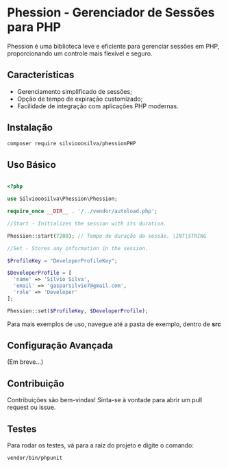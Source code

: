 # Phession - Gerenciador de Sessões para PHP

Phession é uma biblioteca leve e eficiente para gerenciar sessões em PHP, proporcionando um controle mais flexível e seguro.

## Características

- Gerenciamento simplificado de sessões;
- Opção de tempo de expiração customizado;
- Facilidade de integração com aplicações PHP modernas.

## Instalação

```sh
composer require silviooosilva/phessionPHP
```

## Uso Básico

```php

<?php

use Silviooosilva\Phession\Phession;

require_once __DIR__ . '/../vendor/autoload.php';

//Start - Initializes the session with its duration.

Phession::start(7200); // Tempo de duração da sessão. |INT|STRING

//Set - Stores any information in the session.

$ProfileKey = "DeveloperProfileKey";

$DeveloperProfile = [
  'name' => 'Sílvio Silva',
  'email' => 'gasparsilvio7@gmail.com',
  'role' => 'Developer'
];

Phession::set($ProfileKey, $DeveloperProfile);

```

Para mais exemplos de uso, navegue até a pasta de exemplo, dentro de **src**

## Configuração Avançada

(Em breve...)

## Contribuição

Contribuições são bem-vindas! Sinta-se à vontade para abrir um pull request ou issue.

## Testes

Para rodar os testes, vá para a raíz do projeto e digite o comando:

```sh
vendor/bin/phpunit
```
